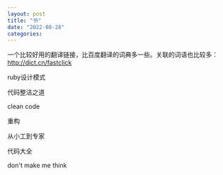 ```yaml
---
layout: post
title: "书"
date: "2022-08-28"
categories: 
---
```

<p>一个比较好用的翻译链接，比百度翻译的词典多一些。关联的词语也比较多：<a href="http://dict.cn/fastclick">http://dict.cn/fastclick</a></p>
<p>ruby设计模式</p>
<p>代码整洁之道</p>
<p>clean code</p>
<p>重构</p>
<p>从小工到专家</p>
<p>代码大全</p>
<p>don&#39;t make me think</p>
